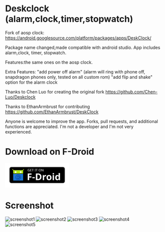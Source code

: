 # Deskclock (alarm,clock,timer,stopwatch)

Fork of aosp clock: https://android.googlesource.com/platform/packages/apps/DeskClock/

Package name changed,made compatible with android studio.
App includes alarm,clock, timer, stopwatch.

Features:the same ones on the aosp clock.

Extra Features: 
"add power off alarm" (alarm will ring with phone off, snapdragon phones only, tested on all custom rom)
"add flip and shake" option for the alarm clock


Thanks to Chen Luo for creating the original fork https://github.com/Chen-Luo/Deskclock

Thanks to EthanArmbrust for contributing  https://github.com/EthanArmbrust/DeskClock

Anyone is welcome to improve the app. Forks, pull requests, and additional functions are appreciated.
I'm not a developer and I'm not very experienced.

# Download on F-Droid

[<img src="https://raw.githubusercontent.com/enricocid/fdroid-custom-badges/main/badge_get-it-on.png"
    alt="Get it on F-Droid"
    height="80">](https://f-droid.org/en/packages/com.chen.deskclock/)



# Screenshot


![screenshot1](https://user-images.githubusercontent.com/59417474/113393656-40b6d200-9397-11eb-95b0-a36a7338fa9a.jpg)
![screenshot2](https://user-images.githubusercontent.com/59417474/113393658-41e7ff00-9397-11eb-8c6e-61ccc04e20fe.jpg)
![screenshot3](https://user-images.githubusercontent.com/59417474/113393659-42809580-9397-11eb-93d8-6e45057aa4a9.jpg)
![screenshot4](https://user-images.githubusercontent.com/59417474/113393662-43192c00-9397-11eb-850b-0b76be3b6e9b.jpg)
![screenshot5](https://user-images.githubusercontent.com/59417474/113393663-43192c00-9397-11eb-9efa-7af1a8ee893b.jpg)
